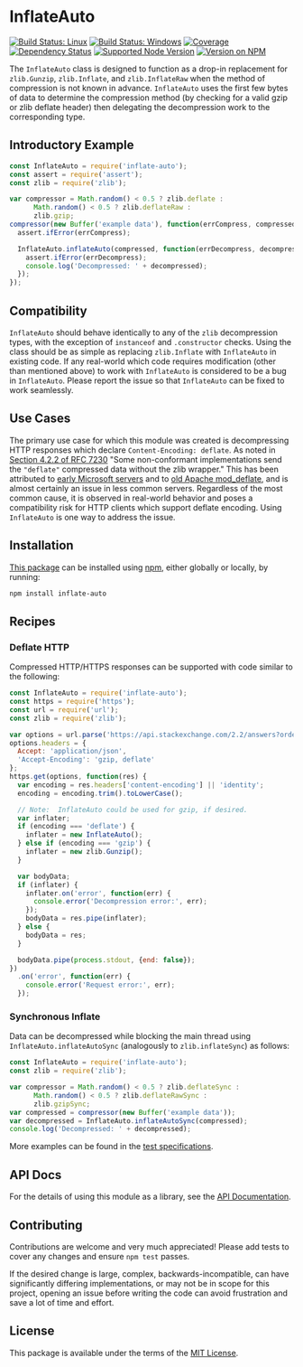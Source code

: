InflateAuto
===========

[![Build Status: Linux](https://img.shields.io/travis/kevinoid/inflate-auto.svg?style=flat-square&label=build+on+linux)](https://travis-ci.org/kevinoid/inflate-auto)
[![Build Status: Windows](https://img.shields.io/appveyor/ci/kevinoid/inflate-auto.svg?style=flat&label=build+on+windows)](https://ci.appveyor.com/project/kevinoid/inflate-auto)
[![Coverage](https://img.shields.io/codecov/c/github/kevinoid/inflate-auto.svg?style=flat-square)](https://codecov.io/github/kevinoid/inflate-auto?branch=master)
[![Dependency Status](https://img.shields.io/david/kevinoid/inflate-auto.svg?style=flat-square)](https://david-dm.org/kevinoid/inflate-auto)
[![Supported Node Version](https://img.shields.io/node/v/inflate-auto.svg?style=flat)](https://www.npmjs.com/package/inflate-auto)
[![Version on NPM](https://img.shields.io/npm/v/inflate-auto.svg?style=flat)](https://www.npmjs.com/package/inflate-auto)

The `InflateAuto` class is designed to function as a drop-in replacement for
`zlib.Gunzip`, `zlib.Inflate`, and `zlib.InflateRaw` when the method of
compression is not known in advance.  `InflateAuto` uses the first few bytes
of data to determine the compression method (by checking for a valid gzip or
zlib deflate header) then delegating the decompression work to the
corresponding type.


## Introductory Example

```js
const InflateAuto = require('inflate-auto');
const assert = require('assert');
const zlib = require('zlib');

var compressor = Math.random() < 0.5 ? zlib.deflate :
      Math.random() < 0.5 ? zlib.deflateRaw :
      zlib.gzip;
compressor(new Buffer('example data'), function(errCompress, compressed) {
  assert.ifError(errCompress);

  InflateAuto.inflateAuto(compressed, function(errDecompress, decompressed) {
    assert.ifError(errDecompress);
    console.log('Decompressed: ' + decompressed);
  });
});
```


## Compatibility

`InflateAuto` should behave identically to any of the `zlib` decompression
types, with the exception of `instanceof` and `.constructor` checks.  Using
the class should be as simple as replacing `zlib.Inflate` with `InflateAuto`
in existing code.  If any real-world which code requires modification (other
than mentioned above) to work with `InflateAuto` is considered to be a bug in
`InflateAuto`.  Please report the issue so that `InflateAuto` can be fixed to
work seamlessly.


## Use Cases

The primary use case for which this module was created is decompressing HTTP
responses which declare `Content-Encoding: deflate`.  As noted in [Section
4.2.2 of RFC 7230](https://tools.ietf.org/html/rfc7230#section-4.2.2) "Some
non-conformant implementations send the `"deflate"` compressed data without
the zlib wrapper."  This has been attributed to [early Microsoft
servers](http://stackoverflow.com/a/9186091) and to [old Apache
mod\_deflate](https://mxr.mozilla.org/mozilla-esr38/source/netwerk/streamconv/converters/nsHTTPCompressConv.cpp#214),
and is almost certainly an issue in less common servers.  Regardless of the
most common cause, it is observed in real-world behavior and poses a
compatibility risk for HTTP clients which support deflate encoding.  Using
`InflateAuto` is one way to address the issue.


## Installation

[This package](https://www.npmjs.com/package/inflate-auto) can be installed
using [npm](https://www.npmjs.com/), either globally or locally, by running:

```sh
npm install inflate-auto
```


## Recipes

### Deflate HTTP

Compressed HTTP/HTTPS responses can be supported with code similar to the
following:

```js
const InflateAuto = require('inflate-auto');
const https = require('https');
const url = require('url');
const zlib = require('zlib');

var options = url.parse('https://api.stackexchange.com/2.2/answers?order=desc&sort=activity&site=stackoverflow');
options.headers = {
  Accept: 'application/json',
  'Accept-Encoding': 'gzip, deflate'
};
https.get(options, function(res) {
  var encoding = res.headers['content-encoding'] || 'identity';
  encoding = encoding.trim().toLowerCase();

  // Note:  InflateAuto could be used for gzip, if desired.
  var inflater;
  if (encoding === 'deflate') {
    inflater = new InflateAuto();
  } else if (encoding === 'gzip') {
    inflater = new zlib.Gunzip();
  }

  var bodyData;
  if (inflater) {
    inflater.on('error', function(err) {
      console.error('Decompression error:', err);
    });
    bodyData = res.pipe(inflater);
  } else {
    bodyData = res;
  }

  bodyData.pipe(process.stdout, {end: false});
})
  .on('error', function(err) {
    console.error('Request error:', err);
  });
```

### Synchronous Inflate

Data can be decompressed while blocking the main thread using
`InflateAuto.inflateAutoSync` (analogously to `zlib.inflateSync`) as follows:

```js
const InflateAuto = require('inflate-auto');
const zlib = require('zlib');

var compressor = Math.random() < 0.5 ? zlib.deflateSync :
      Math.random() < 0.5 ? zlib.deflateRawSync :
      zlib.gzipSync;
var compressed = compressor(new Buffer('example data'));
var decompressed = InflateAuto.inflateAutoSync(compressed);
console.log('Decompressed: ' + decompressed);
```

More examples can be found in the [test
specifications](https://kevinoid.github.io/inflate-auto/specs).


## API Docs

For the details of using this module as a library, see the [API
Documentation](https://kevinoid.github.io/inflate-auto/api).


## Contributing

Contributions are welcome and very much appreciated!  Please add tests to
cover any changes and ensure `npm test` passes.

If the desired change is large, complex, backwards-incompatible, can have
significantly differing implementations, or may not be in scope for this
project, opening an issue before writing the code can avoid frustration and
save a lot of time and effort.


## License

This package is available under the terms of the
[MIT License](https://opensource.org/licenses/MIT).
